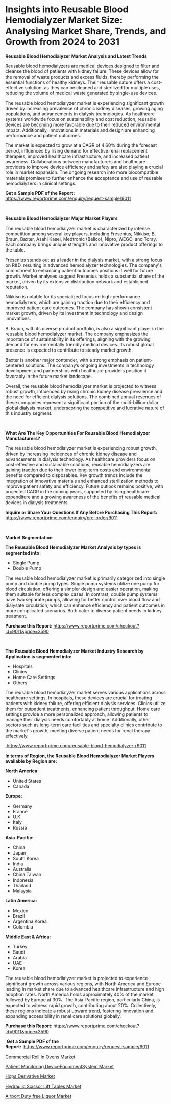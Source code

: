 <p><h1>Insights into Reusable Blood Hemodialyzer Market Size: Analysing Market Share, Trends, and Growth from 2024 to 2031</h1></p><p><strong>Reusable Blood Hemodialyzer Market Analysis and Latest Trends</strong></p>
<p><p>Reusable blood hemodialyzers are medical devices designed to filter and cleanse the blood of patients with kidney failure. These devices allow for the removal of waste products and excess fluids, thereby performing the essential functions of healthy kidneys. Their reusable nature offers a cost-effective solution, as they can be cleaned and sterilized for multiple uses, reducing the volume of medical waste generated by single-use devices.</p><p>The reusable blood hemodialyzer market is experiencing significant growth driven by increasing prevalence of chronic kidney diseases, growing aging populations, and advancements in dialysis technologies. As healthcare systems worldwide focus on sustainability and cost reduction, reusable devices are becoming more favorable due to their reduced environmental impact. Additionally, innovations in materials and design are enhancing performance and patient outcomes.</p><p>The market is expected to grow at a CAGR of 4.60% during the forecast period, influenced by rising demand for effective renal replacement therapies, improved healthcare infrastructure, and increased patient awareness. Collaborations between manufacturers and healthcare providers to improve device efficiency and safety are also playing a crucial role in market expansion. The ongoing research into more biocompatible materials promises to further enhance the acceptance and use of reusable hemodialyzers in clinical settings.</p></p>
<p><strong>Get a Sample PDF of the Report:&nbsp;</strong> <a href="https://www.reportprime.com/enquiry/request-sample/9011?utm_campaign=1167&utm_medium=2&utm_source=Github&utm_content=ia&utm_term=10102024&utm_id=reusable-blood-hemodialyzer">https://www.reportprime.com/enquiry/request-sample/9011</a></p>
<p>&nbsp;</p>
<p><strong>Reusable Blood Hemodialyzer Major Market Players</strong></p>
<p><p>The reusable blood hemodialyzer market is characterized by intense competition among several key players, including Fresenius, Nikkiso, B. Braun, Baxter, Asahi Kasei, Medtronic (Bellco), Nipro, WEGO, and Toray. Each company brings unique strengths and innovative product offerings to the table.</p><p>Fresenius stands out as a leader in the dialysis market, with a strong focus on R&D, resulting in advanced hemodialyzer technologies. The company's commitment to enhancing patient outcomes positions it well for future growth. Market analyses suggest Fresenius holds a substantial share of the market, driven by its extensive distribution network and established reputation.</p><p>Nikkiso is notable for its specialized focus on high-performance hemodialyzers, which are gaining traction due to their efficiency and improved patient care outcomes. The company has shown consistent market growth, driven by its investment in technology and design innovations.</p><p>B. Braun, with its diverse product portfolio, is also a significant player in the reusable blood hemodialyzer market. The company emphasizes the importance of sustainability in its offerings, aligning with the growing demand for environmentally friendly medical devices. Its robust global presence is expected to contribute to steady market growth.</p><p>Baxter is another major contender, with a strong emphasis on patient-centered solutions. The company’s ongoing investments in technology development and partnerships with healthcare providers position it favorably in the future market landscape.</p><p>Overall, the reusable blood hemodialyzer market is projected to witness robust growth, influenced by rising chronic kidney disease prevalence and the need for efficient dialysis solutions. The combined annual revenues of these companies represent a significant portion of the multi-billion dollar global dialysis market, underscoring the competitive and lucrative nature of this industry segment.</p></p>
<p>&nbsp;</p>
<p><strong>What Are The Key Opportunities For Reusable Blood Hemodialyzer Manufacturers?</strong></p>
<p><p>The reusable blood hemodialyzer market is experiencing robust growth, driven by increasing incidences of chronic kidney disease and advancements in dialysis technology. As healthcare providers focus on cost-effective and sustainable solutions, reusable hemodialyzers are gaining traction due to their lower long-term costs and environmental benefits compared to disposables. Key growth trends include the integration of innovative materials and enhanced sterilization methods to improve patient safety and efficiency. Future outlook remains positive, with projected CAGR in the coming years, supported by rising healthcare expenditure and a growing awareness of the benefits of reusable medical devices in dialysis treatments.</p></p>
<p><strong>Inquire or Share Your Questions If Any Before Purchasing This Report:</strong> <a href="https://www.reportprime.com/enquiry/pre-order/9011?utm_campaign=1167&utm_medium=2&utm_source=Github&utm_content=ia&utm_term=10102024&utm_id=reusable-blood-hemodialyzer">https://www.reportprime.com/enquiry/pre-order/9011</a></p>
<p>&nbsp;</p>
<p><strong>Market Segmentation</strong></p>
<p><strong>The Reusable Blood Hemodialyzer Market Analysis by types is segmented into:</strong></p>
<p><ul><li>Single Pump</li><li>Double Pump</li></ul></p>
<p><p>The reusable blood hemodialyzer market is primarily categorized into single pump and double pump types. Single pump systems utilize one pump for blood circulation, offering a simpler design and easier operation, making them suitable for less complex cases. In contrast, double pump systems have two separate pumps, allowing for better control over blood flow and dialysate circulation, which can enhance efficiency and patient outcomes in more complicated scenarios. Both cater to diverse patient needs in kidney treatment.</p></p>
<p><strong>Purchase this Report:&nbsp;</strong><a href="https://www.reportprime.com/checkout?id=9011&price=3590&utm_campaign=1167&utm_medium=2&utm_source=Github&utm_content=ia&utm_term=10102024&utm_id=reusable-blood-hemodialyzer">https://www.reportprime.com/checkout?id=9011&price=3590</a></p>
<p>&nbsp;</p>
<p><strong>The Reusable Blood Hemodialyzer Market Industry Research by Application is segmented into:</strong></p>
<p><ul><li>Hospitals</li><li>Clinics</li><li>Home Care Settings</li><li>Others</li></ul></p>
<p><p>The reusable blood hemodialyzer market serves various applications across healthcare settings. In hospitals, these devices are crucial for treating patients with kidney failure, offering efficient dialysis services. Clinics utilize them for outpatient treatments, enhancing patient throughput. Home care settings provide a more personalized approach, allowing patients to manage their dialysis needs comfortably at home. Additionally, other sectors such as long-term care facilities and specialty clinics contribute to the market's growth, meeting diverse patient needs for renal therapy effectively.</p></p>
<p><a href="https://www.reportprime.com/reusable-blood-hemodialyzer-r9011?utm_campaign=1167&utm_medium=2&utm_source=Github&utm_content=ia&utm_term=10102024&utm_id=reusable-blood-hemodialyzer">&nbsp;https://www.reportprime.com/reusable-blood-hemodialyzer-r9011</a></p>
<p><strong>In terms of Region, the Reusable Blood Hemodialyzer Market Players available by Region are:</strong></p>
<p>
    <p> <strong> North America: </strong>
        <ul>
            <li>United States</li>
            <li>Canada</li>
        </ul>
        </p> 
    <p> <strong> Europe: </strong>
        <ul>
            <li>Germany</li>
            <li>France</li>
            <li>U.K.</li>
            <li>Italy</li>
            <li>Russia</li>
        </ul>
        </p> 
    <p> <strong> Asia-Pacific: </strong>
        <ul>
            <li>China</li>
            <li>Japan</li>
            <li>South Korea</li>
            <li>India</li>
            <li>Australia</li>
            <li>China Taiwan</li>
            <li>Indonesia</li>
            <li>Thailand</li>
            <li>Malaysia</li>
        </ul>
        </p> 
    <p> <strong> Latin America: </strong>
        <ul>
            <li>Mexico</li>
            <li>Brazil</li>
            <li>Argentina Korea</li>
            <li>Colombia</li>
        </ul>
        </p> 
    <p> <strong> Middle East & Africa: </strong>
        <ul>
            <li>Turkey</li>
            <li>Saudi</li>
            <li>Arabia</li>
            <li>UAE</li>
            <li>Korea</li>
        </ul>
    </p>
    </p>
<p><p>The reusable blood hemodialyzer market is projected to experience significant growth across various regions, with North America and Europe leading in market share due to advanced healthcare infrastructure and high adoption rates. North America holds approximately 40% of the market, followed by Europe at 30%. The Asia-Pacific region, particularly China, is expected to witness rapid growth, contributing about 20%. Collectively, these regions indicate a robust upward trend, fostering innovation and expanding accessibility in renal care solutions globally.</p></p>
<p><strong>Purchase this Report: </strong><a href="https://www.reportprime.com/checkout?id=9011&price=3590&utm_campaign=1167&utm_medium=2&utm_source=Github&utm_content=ia&utm_term=10102024&utm_id=reusable-blood-hemodialyzer">https://www.reportprime.com/checkout?id=9011&price=3590</a></p>
<p>&nbsp;<strong>Get a Sample PDF of the Report:&nbsp;&nbsp;</strong><a href="https://www.reportprime.com/enquiry/request-sample/9011?utm_campaign=1167&utm_medium=2&utm_source=Github&utm_content=ia&utm_term=10102024&utm_id=reusable-blood-hemodialyzer">https://www.reportprime.com/enquiry/request-sample/9011</a></p>
<p><strong></strong></p>
<p><p><a href="https://www.linkedin.com/pulse/future-commercial-roll-ovens-market-global-forecast-trends-ggkuc?utm_campaign=1167&utm_medium=2&utm_source=Github&utm_content=ia&utm_term=10102024&utm_id=reusable-blood-hemodialyzer">Commercial Roll In Ovens Market</a></p><p><a href="https://github.com/mabutironaldo/Market-Research-Report-List-6/blob/main/patient-monitoring-deviceequipmentsystem-market.md?utm_campaign=1167&utm_medium=2&utm_source=Github&utm_content=ia&utm_term=10102024&utm_id=reusable-blood-hemodialyzer">Patient Monitoring DeviceEquipmentSystem Market</a></p><p><a href="https://issuu.com/reportprime-2/docs/hops-derivative-market-size-2030.pp_79b942e7a11c59?utm_campaign=1167&utm_medium=2&utm_source=Github&utm_content=ia&utm_term=10102024&utm_id=reusable-blood-hemodialyzer">Hops Derivative Market</a></p><p><a href="https://www.linkedin.com/pulse/decoding-hydraulic-scissor-lift-tables-industry-dynamics-strategic-cnv9c?utm_campaign=1167&utm_medium=2&utm_source=Github&utm_content=ia&utm_term=10102024&utm_id=reusable-blood-hemodialyzer">Hydraulic Scissor Lift Tables Market</a></p><p><a href="https://issuu.com/reportprime-2/docs/airport-duty-free-liquor-market-siz_36626ae408d4a0?utm_campaign=1167&utm_medium=2&utm_source=Github&utm_content=ia&utm_term=10102024&utm_id=reusable-blood-hemodialyzer">Airport Duty free Liquor Market</a></p></p>